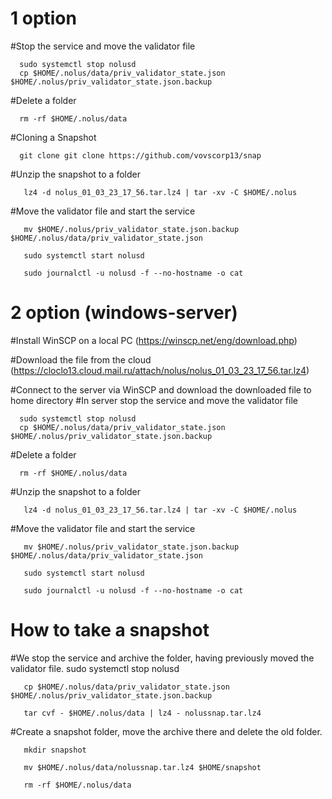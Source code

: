 # 1 option

#Stop the service and move the validator file

      sudo systemctl stop nolusd
      cp $HOME/.nolus/data/priv_validator_state.json $HOME/.nolus/priv_validator_state.json.backup
  
#Delete a folder

      rm -rf $HOME/.nolus/data
     
#Cloning a Snapshot

      git clone git clone https://github.com/vovscorp13/snap
  
  
#Unzip the snapshot to a folder

       lz4 -d nolus_01_03_23_17_56.tar.lz4 | tar -xv -C $HOME/.nolus
  
#Move the validator file and start the service

       mv $HOME/.nolus/priv_validator_state.json.backup $HOME/.nolus/data/priv_validator_state.json
  
       sudo systemctl start nolusd
  
       sudo journalctl -u nolusd -f --no-hostname -o cat
     
 # 2 option     (windows-server)
 
 #Install WinSCP on a local PC (https://winscp.net/eng/download.php) 
 
 #Download the file from the cloud (https://cloclo13.cloud.mail.ru/attach/nolus/nolus_01_03_23_17_56.tar.lz4)
 
 #Connect to the server via WinSCP and download the downloaded file to home directory
 #In server stop the service and move the validator file

      sudo systemctl stop nolusd
      cp $HOME/.nolus/data/priv_validator_state.json $HOME/.nolus/priv_validator_state.json.backup
  
#Delete a folder

      rm -rf $HOME/.nolus/data
      
#Unzip the snapshot to a folder

       lz4 -d nolus_01_03_23_17_56.tar.lz4 | tar -xv -C $HOME/.nolus
  
#Move the validator file and start the service

       mv $HOME/.nolus/priv_validator_state.json.backup $HOME/.nolus/data/priv_validator_state.json
  
       sudo systemctl start nolusd
  
       sudo journalctl -u nolusd -f --no-hostname -o cat
       
  # How to take a snapshot
#We stop the service and archive the folder, having previously moved the validator file.
       sudo systemctl stop nolusd

       cp $HOME/.nolus/data/priv_validator_state.json $HOME/.nolus/priv_validator_state.json.backup

       tar cvf - $HOME/.nolus/data | lz4 - nolussnap.tar.lz4 

#Create a snapshot folder, move the archive there and delete the old folder.

       mkdir snapshot

       mv $HOME/.nolus/data/nolussnap.tar.lz4 $HOME/snapshot

       rm -rf $HOME/.nolus/data

     

